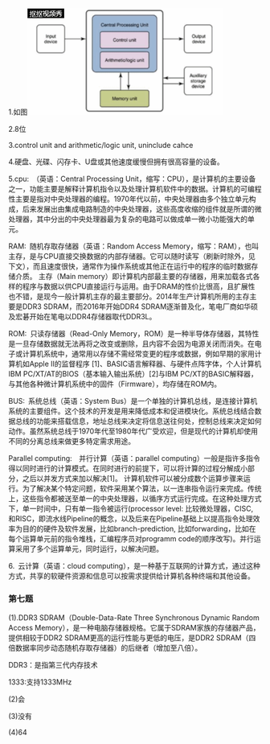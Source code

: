 1.如图![](images/hw0601.gif)

2.8位

3.control unit and arithmetic/logic unit, uninclude cahce

4.硬盘、光碟、闪存卡、U盘或其他速度缓慢但拥有很高容量的设备。

5.cpu:&ensp;（英语：Central Processing Unit，缩写：CPU），是计算机的主要设备之一，功能主要是解释计算机指令以及处理计算机软件中的数据。计算机的可编程性主要是指对中央处理器的编程。1970年代以前，中央处理器由多个独立单元构成，后来发展出由集成电路制造的中央处理器，这些高度收缩的组件就是所谓的微处理器，其中分出的中央处理器最为复杂的电路可以做成单一微小功能强大的单元。

RAM:&ensp;随机存取存储器（英语：Random Access Memory，缩写：RAM），也叫主存，是与CPU直接交换数据的内部存储器。它可以随时读写（刷新时除外，见下文），而且速度很快，通常作为操作系统或其他正在运行中的程序的临时数据存储介质。 
主存（Main memory）即计算机内部最主要的存储器，用来加载各式各样的程序与数据以供CPU直接运行与运用。由于DRAM的性价比很高，且扩展性也不错，是现今一般计算机主存的最主要部分。2014年生产计算机所用的主存主要是DDR3 SDRAM，而2016年开始DDR4 SDRAM逐渐普及化，笔电厂商如华硕及宏碁开始在笔电以DDR4存储器取代DDR3L。 

ROM:&ensp;只读存储器（Read-Only Memory，ROM）是一种半导体存储器，其特性是一旦存储数据就无法再将之改变或删除，且内容不会因为电源关闭而消失。在电子或计算机系统中，通常用以存储不需经常变更的程序或数据，例如早期的家用计算机如Apple II的监督程序 [1]、BASIC语言解释器、与硬件点阵字体，个人计算机IBM PC/XT/AT的BIOS（基本输入输出系统）[2]与IBM PC/XT的BASIC解释器，与其他各种微计算机系统中的固件（Firmware），均存储在ROM内。 

BUS:&ensp;系统总线（英语：System Bus）是一个单独的计算机总线，是连接计算机系统的主要组件。这个技术的开发是用来降低成本和促进模块化。系统总线结合数据总线的功能来搭载信息，地址总线来决定将信息送往何处，控制总线来决定如何动作。虽然系统总线于1970年代至1980年代广受欢迎，但是现代的计算机却使用不同的分离总线来做更多特定需求用途。 

Parallel computing:&ensp;&ensp;并行计算（英语：parallel computing）一般是指许多指令得以同时进行的计算模式。在同时进行的前提下，可以将计算的过程分解成小部分，之后以并发方式来加以解决[1]。 
计算机软件可以被分成数个运算步骤来运行。为了解决某个特定问题，软件采用某个算法，以一连串指令运行来完成。传统上，这些指令都被送至单一的中央处理器，以循序方式运行完成。在这种处理方式下，单一时间中，只有单一指令被运行(processor level: 比较微处理器，CISC, 和RISC，即流水线Pipeline的概念，以及后来在Pipeline基础上以提高指令处理效率为目的的硬件及软件发展，比如branch-prediction, 比如forwarding，比如在每个运算单元前的指令堆栈，汇编程序员对programm code的顺序改写)。并行运算采用了多个运算单元，同时运行，以解决问题。 

6.&ensp;云计算（英语：cloud computing），是一种基于互联网的计算方式，通过这种方式，共享的软硬件资源和信息可以按需求提供给计算机各种终端和其他设备。 

### 第七题

(1).DDR3 SDRAM（Double-Data-Rate Three Synchronous Dynamic Random Access Memory），是一种电脑存储器规格。它属于SDRAM家族的存储器产品，提供相较于DDR2 SDRAM更高的运行性能与更低的电压，是DDR2 SDRAM（四倍数据率同步动态随机存取存储器）的后继者（增加至八倍）。

DDR3：是指第三代内存技术

1333:支持1333MHz

(2)会

(3)没有

(4)64
